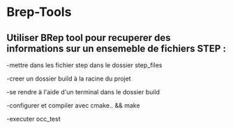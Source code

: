 # Brep-Tools
## Utiliser BRep tool pour recuperer des informations sur un ensemeble de fichiers STEP :
-mettre dans les fichier step dans le dossier step_files

-creer un dossier build à la racine du projet

-se rendre à l'aide d'un terminal dans le dossier build

-configurer et compiler avec cmake.. && make

-executer occ_test
